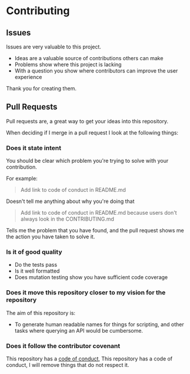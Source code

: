 # Contributing

## Issues

Issues are very valuable to this project.

* Ideas are a valuable source of contributions others can make
* Problems show where this project is lacking
* With a question you show where contributors can improve the user experience

Thank you for creating them.

## Pull Requests

Pull requests are, a great way to get your ideas into this repository.

When deciding if I merge in a pull request I look at the following things:

### Does it state intent

You should be clear which problem you're trying to solve with your contribution.

For example:

> Add link to code of conduct in README.md

Doesn't tell me anything about why you're doing that

> Add link to code of conduct in README.md because users don't always look in the CONTRIBUTING.md

Tells me the problem that you have found, and the pull request shows me the action you have taken to solve it.


### Is it of good quality

* Do the tests pass
* Is it well formatted
* Does mutation testing show you have sufficient code coverage

### Does it move this repository closer to my vision for the repository

The aim of this repository is:

* To generate human readable names for things for scripting, and other tasks where querying an API would be cumbersome. 

### Does it follow the contributor covenant

This repository has a [code of conduct](CODE_OF_CONDUCT.md), This repository has a code of conduct, I will remove things that do not respect it.

